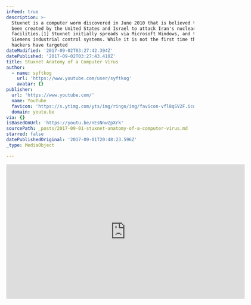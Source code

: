 ```yaml
---
inFeed: true
description: >-
  Stuxnet is a computer worm discovered in June 2010 that is believed to have
  been created by the United States and Israel to attack Iran's nuclear
  facilities.[1] Stuxnet initially spreads via Microsoft Windows, and targets
  Siemens industrial control systems. While it is not the first time that
  hackers have targeted
dateModified: '2017-09-02T03:27:42.394Z'
datePublished: '2017-09-02T03:27:43.410Z'
title: Stuxnet Anatomy of a Computer Virus
author:
  - name: syftkog
    url: 'https://www.youtube.com/user/syftkog'
    avatar: {}
publisher:
  url: 'https://www.youtube.com/'
  name: YouTube
  favicon: 'https://s.ytimg.com/yts/img/ringo/img/favicon-vfl8qSV2F.ico'
  domain: youtu.be
via: {}
isBasedOnUrl: 'https://youtu.be/nEsNnwZpXrk'
sourcePath: _posts/2017-09-01-stuxnet-anatomy-of-a-computer-virus.md
starred: false
datePublishedOriginal: '2017-09-01T20:48:23.596Z'
_type: MediaObject

---
```

<iframe src="https://cdn.embedly.com/widgets/media.html?src=https%3A%2F%2Fwww.youtube.com%2Fembed%2FnEsNnwZpXrk%3Ffeature%3Doembed&amp;url=http%3A%2F%2Fwww.youtube.com%2Fwatch%3Fv%3DnEsNnwZpXrk&amp;image=https%3A%2F%2Fi.ytimg.com%2Fvi%2FnEsNnwZpXrk%2Fhqdefault.jpg&amp;key=b7d04c9b404c499eba89ee7072e1c4f7&amp;type=text%2Fhtml&amp;schema=youtube" width="640" height="360" scrolling="no" frameborder="0" allowfullscreen="" style=""></iframe>